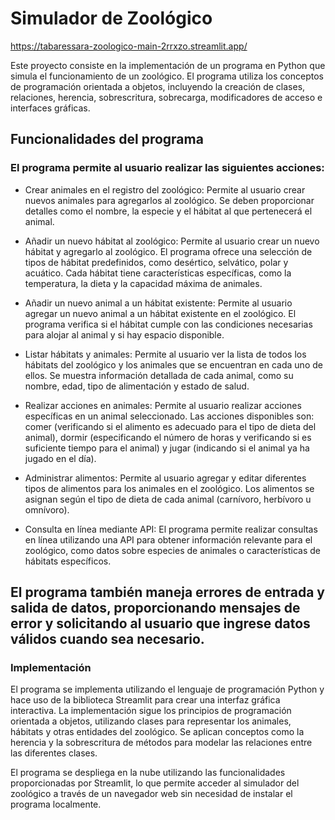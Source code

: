 # Simulador de Zoológico 

https://tabaressara-zoologico-main-2rrxzo.streamlit.app/


Este proyecto consiste en la implementación de un
programa en Python que simula el funcionamiento de un zoológico. El
programa utiliza los conceptos de programación orientada a objetos,
incluyendo la creación de clases, relaciones, herencia, sobrescritura,
sobrecarga, modificadores de acceso e interfaces gráficas.

## Funcionalidades del programa 
### El programa permite al usuario realizar las siguientes acciones:

- Crear animales en el registro del zoológico: Permite al usuario crear
nuevos animales para agregarlos al zoológico. Se deben proporcionar
detalles como el nombre, la especie y el hábitat al que pertenecerá el
animal.

- Añadir un nuevo hábitat al zoológico: Permite al usuario crear un nuevo
hábitat y agregarlo al zoológico. El programa ofrece una selección de
tipos de hábitat predefinidos, como desértico, selvático, polar y
acuático. Cada hábitat tiene características específicas, como la
temperatura, la dieta y la capacidad máxima de animales.

- Añadir un nuevo animal a un hábitat existente: Permite al usuario
agregar un nuevo animal a un hábitat existente en el zoológico. El
programa verifica si el hábitat cumple con las condiciones necesarias
para alojar al animal y si hay espacio disponible.

- Listar hábitats y animales: Permite al usuario ver la lista de todos los
hábitats del zoológico y los animales que se encuentran en cada uno de
ellos. Se muestra información detallada de cada animal, como su nombre,
edad, tipo de alimentación y estado de salud.

- Realizar acciones en animales: Permite al usuario realizar acciones
específicas en un animal seleccionado. Las acciones disponibles son:
comer (verificando si el alimento es adecuado para el tipo de dieta del
animal), dormir (especificando el número de horas y verificando si es
suficiente tiempo para el animal) y jugar (indicando si el animal ya ha
jugado en el día).

- Administrar alimentos: Permite al usuario agregar y editar diferentes
tipos de alimentos para los animales en el zoológico. Los alimentos se
asignan según el tipo de dieta de cada animal (carnívoro, herbívoro u
omnívoro).

- Consulta en línea mediante API: El programa permite realizar consultas
en línea utilizando una API para obtener información relevante para el
zoológico, como datos sobre especies de animales o características de
hábitats específicos.

## El programa también maneja errores de entrada y salida de datos, proporcionando mensajes de error y solicitando al usuario que ingrese datos válidos cuando sea necesario.

### Implementación
El programa se implementa utilizando el lenguaje de
programación Python y hace uso de la biblioteca Streamlit para crear una
interfaz gráfica interactiva. La implementación sigue los principios de
programación orientada a objetos, utilizando clases para representar los
animales, hábitats y otras entidades del zoológico. Se aplican conceptos
como la herencia y la sobrescritura de métodos para modelar las
relaciones entre las diferentes clases.

El programa se despliega en la nube utilizando las funcionalidades
proporcionadas por Streamlit, lo que permite acceder al simulador del
zoológico a través de un navegador web sin necesidad de instalar el
programa localmente.
